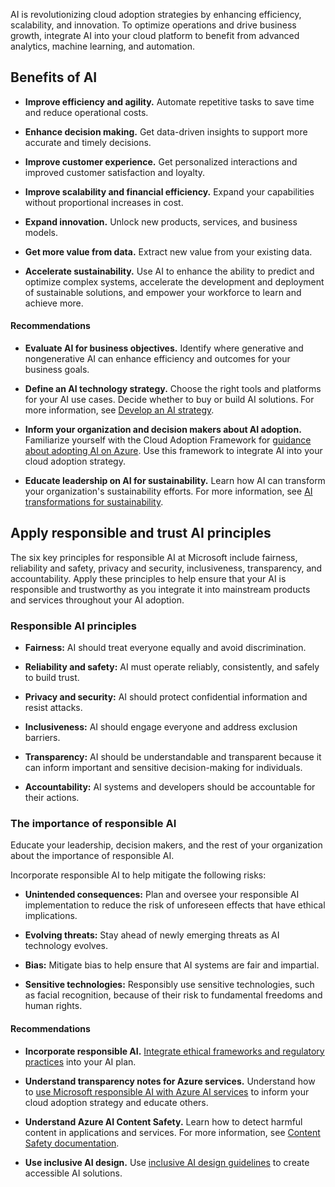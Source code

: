 AI is revolutionizing cloud adoption strategies by enhancing efficiency, scalability, and innovation. To optimize operations and drive business growth, integrate AI into your cloud platform to benefit from advanced analytics, machine learning, and automation.

## Benefits of AI

- **Improve efficiency and agility.** Automate repetitive tasks to save time and reduce operational costs.

- **Enhance decision making.** Get data-driven insights to support more accurate and timely decisions.
- **Improve customer experience.** Get personalized interactions and improved customer satisfaction and loyalty.
- **Improve scalability and financial efficiency.** Expand your capabilities without proportional increases in cost.
- **Expand innovation.** Unlock new products, services, and business models.
- **Get more value from data.** Extract new value from your existing data.
- **Accelerate sustainability.** Use AI to enhance the ability to predict and optimize complex systems, accelerate the development and deployment of sustainable solutions, and empower your workforce to learn and achieve more.

#### Recommendations

- **Evaluate AI for business objectives.** Identify where generative and nongenerative AI can enhance efficiency and outcomes for your business goals.

- **Define an AI technology strategy.** Choose the right tools and platforms for your AI use cases. Decide whether to buy or build AI solutions. For more information, see [Develop an AI strategy](/azure/cloud-adoption-framework/scenarios/ai/strategy).
- **Inform your organization and decision makers about AI adoption.** Familiarize yourself with the Cloud Adoption Framework for [guidance about adopting AI on Azure](/azure/cloud-adoption-framework/scenarios/ai/). Use this framework to integrate AI into your cloud adoption strategy.
- **Educate leadership on AI for sustainability.** Learn how AI can transform your organization's sustainability efforts. For more information, see [AI transformations for sustainability](https://blogs.microsoft.com/on-the-issues/2025/01/16/ai-transformations-for-sustainability/).

## Apply responsible and trust AI principles

The six key principles for responsible AI at Microsoft include fairness, reliability and safety, privacy and security, inclusiveness, transparency, and accountability. Apply these principles to help ensure that your AI is responsible and trustworthy as you integrate it into mainstream products and services throughout your AI adoption.

### Responsible AI principles

- **Fairness:** AI should treat everyone equally and avoid discrimination.

- **Reliability and safety:** AI must operate reliably, consistently, and safely to build trust.
- **Privacy and security:** AI should protect confidential information and resist attacks.
- **Inclusiveness:** AI should engage everyone and address exclusion barriers.
- **Transparency:** AI should be understandable and transparent because it can inform important and sensitive decision-making for individuals.
- **Accountability:** AI systems and developers should be accountable for their actions.

### The importance of responsible AI

Educate your leadership, decision makers, and the rest of your organization about the importance of responsible AI.

Incorporate responsible AI to help mitigate the following risks:

- **Unintended consequences:** Plan and oversee your responsible AI implementation to reduce the risk of unforeseen effects that have ethical implications.

- **Evolving threats:** Stay ahead of newly emerging threats as AI technology evolves.
- **Bias:** Mitigate bias to help ensure that AI systems are fair and impartial.
- **Sensitive technologies:** Responsibly use sensitive technologies, such as facial recognition, because of their risk to fundamental freedoms and human rights.

#### Recommendations

- **Incorporate responsible AI.** [Integrate ethical frameworks and regulatory practices](/azure/cloud-adoption-framework/scenarios/ai/plan#implement-responsible-ai) into your AI plan.

- **Understand transparency notes for Azure services.** Understand how to [use Microsoft responsible AI with Azure AI services](/azure/ai-services/responsible-use-of-ai-overview) to inform your cloud adoption strategy and educate others.
- **Understand Azure AI Content Safety.** Learn how to detect harmful content in applications and services. For more information, see [Content Safety documentation](/azure/ai-services/content-safety/).
- **Use inclusive AI design.** Use [inclusive AI design guidelines](https://inclusive.microsoft.design/tools-and-activities/InPursuitofInclusiveAI.pdf) to create accessible AI solutions.

